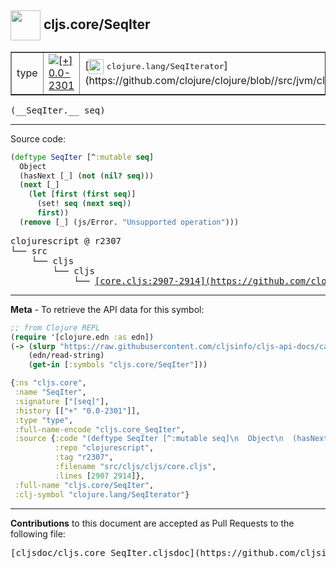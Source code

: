 ## <img width="48px" valign="middle" src="http://i.imgur.com/Hi20huC.png"> cljs.core/SeqIter

 <table border="1">
<tr>

<td>type</td>
<td><a href="https://github.com/cljsinfo/cljs-api-docs/tree/0.0-2301"><img valign="middle" alt="[+] 0.0-2301" src="https://img.shields.io/badge/+-0.0--2301-lightgrey.svg"></a> </td>
<td>
[<img height="24px" valign="middle" src="http://i.imgur.com/1GjPKvB.png"> <samp>clojure.lang/SeqIterator</samp>](https://github.com/clojure/clojure/blob//src/jvm/clojure/lang/SeqIterator.java)
</td>
</tr>
</table>

 <samp>
(__SeqIter.__ seq)<br>
</samp>

---





Source code:

```clj
(deftype SeqIter [^:mutable seq]
  Object
  (hasNext [_] (not (nil? seq)))
  (next [_]
    (let [first (first seq)]
      (set! seq (next seq))
      first))
  (remove [_] (js/Error. "Unsupported operation")))
```

 <pre>
clojurescript @ r2307
└── src
    └── cljs
        └── cljs
            └── <ins>[core.cljs:2907-2914](https://github.com/clojure/clojurescript/blob/r2307/src/cljs/cljs/core.cljs#L2907-L2914)</ins>
</pre>


---

__Meta__ - To retrieve the API data for this symbol:

```clj
;; from Clojure REPL
(require '[clojure.edn :as edn])
(-> (slurp "https://raw.githubusercontent.com/cljsinfo/cljs-api-docs/catalog/cljs-api.edn")
    (edn/read-string)
    (get-in [:symbols "cljs.core/SeqIter"]))
```

```clj
{:ns "cljs.core",
 :name "SeqIter",
 :signature ["[seq]"],
 :history [["+" "0.0-2301"]],
 :type "type",
 :full-name-encode "cljs.core_SeqIter",
 :source {:code "(deftype SeqIter [^:mutable seq]\n  Object\n  (hasNext [_] (not (nil? seq)))\n  (next [_]\n    (let [first (first seq)]\n      (set! seq (next seq))\n      first))\n  (remove [_] (js/Error. \"Unsupported operation\")))",
          :repo "clojurescript",
          :tag "r2307",
          :filename "src/cljs/cljs/core.cljs",
          :lines [2907 2914]},
 :full-name "cljs.core/SeqIter",
 :clj-symbol "clojure.lang/SeqIterator"}

```

---

__Contributions__ to this document are accepted as Pull Requests to the following file:

 <pre>
[cljsdoc/cljs.core_SeqIter.cljsdoc](https://github.com/cljsinfo/cljs-api-docs/blob/master/cljsdoc/cljs.core_SeqIter.cljsdoc)
</pre>

